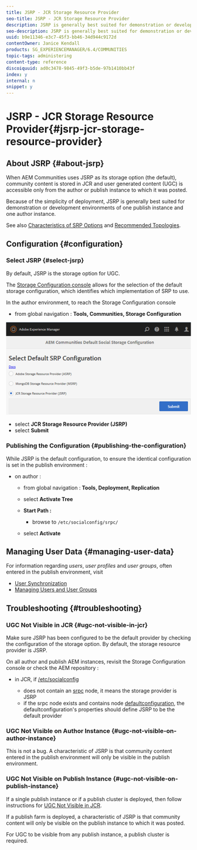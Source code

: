 ```yaml
---
title: JSRP - JCR Storage Resource Provider
seo-title: JSRP - JCR Storage Resource Provider
description: JSRP is generally best suited for demonstration or development environments of one publish instance and one author instance
seo-description: JSRP is generally best suited for demonstration or development environments of one publish instance and one author instance
uuid: b9e11346-e3c7-45f3-bb46-34d944c9172d
contentOwner: Janice Kendall
products: SG_EXPERIENCEMANAGER/6.4/COMMUNITIES
topic-tags: administering
content-type: reference
discoiquuid: ad0c3478-9845-49f3-b5de-97b1410bb43f
index: y
internal: n
snippet: y
---
```


# JSRP - JCR Storage Resource Provider{#jsrp-jcr-storage-resource-provider}

## About JSRP {#about-jsrp}

When AEM Communities uses JSRP as its storage option (the default), community content is stored in JCR and user generated content (UGC) is accessible only from the author or publish instance to which it was posted.

Because of the simplicity of deployment, JSRP is generally best suited for demonstration or development environments of one publish instance and one author instance.

See also [Characteristics of SRP Options](../../communities/using/working-with-srp.md#characteristicsofsrpoptions) and [Recommended Topologies](../../communities/using/topologies.md).

## Configuration {#configuration}

### Select JSRP {#select-jsrp}

By default, JSRP is the storage option for UGC.

The [Storage Configuration console](../../communities/using/srp-config.md) allows for the selection of the default storage configuration, which identifies which implementation of SRP to use.

In the author environment, to reach the Storage Configuration console

* from global navigation : **Tools, Communities, Storage Configuration**

![](assets/chlimage_1-241.png)

* select **JCR Storage Resource Provider (JSRP)**
* select **Submit**

### Publishing the Configuration {#publishing-the-configuration}

While JSRP is the default configuration, to ensure the identical configuration is set in the publish environment :

* on author :

    * from global navigation : **Tools, Deployment, Replication**
    * select **Activate Tree**
    * **Start Path :**

        * browse to `/etc/socialconfig/srpc/`

    * select **Activate**

## Managing User Data {#managing-user-data}

For information regarding *users*, *user profiles* and *user groups*, often entered in the publish environment, visit

* [User Synchronization](../../communities/using/sync.md)
* [Managing Users and User Groups](../../communities/using/users.md)

## Troubleshooting {#troubleshooting}

### UGC Not Visible in JCR {#ugc-not-visible-in-jcr}

Make sure JSRP has been configured to be the default provider by checking the configuration of the storage option. By default, the storage resource provider is JSRP.

On all author and publish AEM instances, revisit the Storage Configuration console or check the AEM repository :

* in JCR, if [/etc/socialconfig](http://localhost:4502/crx/de/index.jsp#/etc/socialconfig/)

    * does not contain an [srpc](http://localhost:4502/crx/de/index.jsp#/etc/socialconfig/srpc) node, it means the storage provider is JSRP
    * if the srpc node exists and contains node [defaultconfiguration](http://localhost:4502/crx/de/index.jsp#/etc/socialconfig/srpc/defaultconfiguration), the defaultconfiguration's properties should define JSRP to be the default provider

### UGC Not Visible on Author Instance {#ugc-not-visible-on-author-instance}

This is not a bug. A characteristic of JSRP is that community content entered in the publish environment will only be visible in the publish environment.

### UGC Not Visible on Publish Instance {#ugc-not-visible-on-publish-instance}

If a single publish instance or if a publish cluster is deployed, then follow instructions for [UGC Not Visible in JCR](#ugcnotvisibleinjcr).

If a publish farm is deployed, a characteristic of JSRP is that community content will only be visible on the publish instance to which it was posted.

For UGC to be visible from any publish instance, a publish cluster is required.

